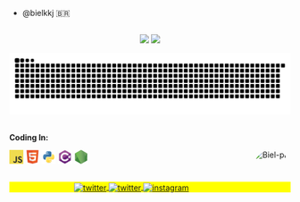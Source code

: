 - @bielkkj 🇧🇷
##


<!---
bielkkj/bielkkj é um repositório ✨ especial ✨ porque seu `README.md` (este arquivo) aparece no seu perfil do GitHub.
Você pode clicar no link Visualizar para ver as alterações.
--->
<div align="center">
  <img height="180em" src="https://github-readme-stats.vercel.app/api?username=bielkkj&show_icons=true&theme=tokyonight&include_all_commits=true&count_private=true"/>
  <img height="180em" src="https://github-readme-stats.vercel.app/api/top-langs/?username=rafaballerini&layout=compact&langs_count=7&theme=dark"/>
</div>  

  ![Snake animation](https://github.com/bielkkj/bielkkj/blob/output/github-contribution-grid-snake.svg)
 </div>

  ##

**Coding In:**

<code><img height="25" src="https://raw.githubusercontent.com/github/explore/80688e429a7d4ef2fca1e82350fe8e3517d3494d/topics/javascript/javascript.png"></code>
<code><img height="25" src="https://raw.githubusercontent.com/devicons/devicon/master/icons/html5/html5-original.svg"></code>
<code><img height="25" src="https://raw.githubusercontent.com/devicons/devicon/master/icons/python/python-original.svg"></code>
<code><img height="25" src="https://raw.githubusercontent.com/devicons/devicon/master/icons/csharp/csharp-original.svg"></code>
<code><img height="25" src="https://raw.githubusercontent.com/github/explore/80688e429a7d4ef2fca1e82350fe8e3517d3494d/topics/nodejs/nodejs.png"></code>
<img align="right" alt="Biel-pic" height="150" style="border-radius:50px;" src="https://media.discordapp.net/attachments/896905683008639006/916949717475278848/77d46269aad3b76b10e0d8a1098e9831.png">
</div>


  ##
 
<div> 

<p align="center" style="background:yellow">
<a href="https://discord.gg/tdn" target="_blank">
  <img align="center" src="https://img.shields.io/badge/-bielkkj0013-05122A?style=flat&logo=discord" alt="twitter"/>  
</a>
<a href="https://twitter.com/bielxkkj" target="_blank">
  <img align="center" src="https://img.shields.io/badge/-bielxkkj-05122A?style=flat&logo=twitter" alt="twitter"/>  
</a>
<a href="https://instagram.com/ftp.biel" target="_blank">
 <img align="center" src="https://img.shields.io/badge/-ftp.biel-05122A?style=flat&logo=instagram" alt="instagram"/>
</a>
</p>


 
</div>

